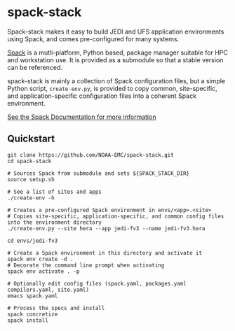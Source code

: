 # spack-stack

Spack-stack makes it easy to build JEDI and UFS application environments using Spack, and comes pre-configured for many systems.

[Spack](https://github.com/spack/spack) is a mutli-platform, Python based, package manager suitable for HPC and workstation use. It is provided as a submodule so that a stable version can be referenced.

spack-stack is mainly a collection of Spack configuration files, but a simple Python script, `create-env.py`, is provided to copy common, site-specific, and application-specific configuration files into a coherent Spack environment.

[See the Spack Documentation for more information](https://spack.readthedocs.io/en/latest/)

## Quickstart

```
git clone https://github.com/NOAA-EMC/spack-stack.git
cd spack-stack

# Sources Spack from submodule and sets ${SPACK_STACK_DIR}
source setup.sh

# See a list of sites and apps
./create-env -h

# Creates a pre-configured Spack environment in envs/<app>.<site>
# Copies site-specific, application-specific, and common config files into the environment directory
./create-env.py --site hera --app jedi-fv3 --name jedi-fv3.hera

cd envs/jedi-fv3

# Create a Spack environment in this directory and activate it
spack env create -d .
# Decorate the command line prompt when activating
spack env activate . -p

# Optionally edit config files (spack.yaml, packages.yaml compilers.yaml, site.yaml)
emacs spack.yaml

# Process the specs and install
spack concretize
spack install

```
